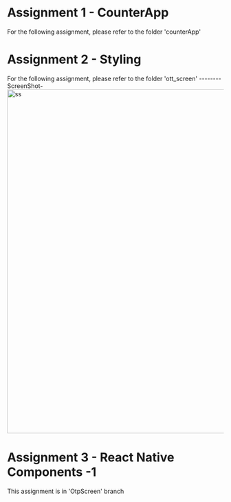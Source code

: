 # Assignment 1 - CounterApp
For the following assignment, please refer to the folder 'counterApp'



# Assignment 2 - Styling
For the following assignment, please refer to the folder 'ott_screen'
  --------ScreenShot-
<img height="800" alt="ss" src="https://user-images.githubusercontent.com/85740535/195336379-688985f3-3ade-4851-ac33-2d55643ee1a2.png">


# Assignment 3 - React Native Components -1
This assignment is in 'OtpScreen' branch
